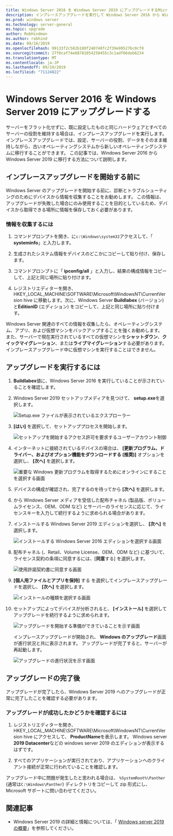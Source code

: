```yaml
---
title: Windows Server 2016 を Windows Server 2019 にアップグレードするMicrosoft Docs
description: インプレースアップグレードを実行して Windows Server 2016 から Windows Server 2019 に移行する方法について説明します。
ms.prod: windows server
ms.technology: server-general
ms.topic: upgrade
author: RobHindman
ms.author: robhind
ms.date: 09/16/2019
ms.openlocfilehash: 99133f2c582b180f240740fc2f39e99527bc0cf8
ms.sourcegitcommit: 27f0caf74e88781054250455c3c1adf06deb6234
ms.translationtype: MT
ms.contentlocale: ja-JP
ms.lasthandoff: 09/19/2019
ms.locfileid: "71124822"
---
```

# <a name="upgrade-windows-server-2016-to-windows-server-2019"></a>Windows Server 2016 を Windows Server 2019 にアップグレードする

サーバーをフラット化せずに、既に設定したものと同じハードウェアとすべてのサーバーの役割を維持する場合は、インプレースアップグレードを実行します。 インプレースアップグレードでは、設定、サーバーの役割、データをそのまま維持しながら、古いオペレーティングシステムから新しいオペレーティングシステムに移行することができます。 この記事では、Windows Server 2016 から Windows Server 2019 に移行する方法について説明します。

## <a name="before-you-begin-your-in-place-upgrade"></a>インプレースアップグレードを開始する前に

Windows Server のアップグレードを開始する前に、診断とトラブルシューティングのためにデバイスから情報を収集することをお勧めします。 この情報は、アップグレードが失敗した場合にのみ使用することを目的としているため、デバイスから取得できる場所に情報を保存しておく必要があります。

### <a name="to-collect-your-info"></a>情報を収集するには

1. コマンドプロンプトを開き、に`c:\Windows\system32`アクセスして、「 **systeminfo**」と入力します。

2. 生成されたシステム情報をデバイスのどこかにコピーして貼り付け、保存します。

3. コマンドプロンプトに「 **ipconfig/all** 」と入力し、結果の構成情報をコピーして、上記と同じ場所に貼り付けます。

4. レジストリエディターを開き、HKEY_LOCAL_MACHINE\SOFTWARE\Microsoft\WindowsNT\CurrentVersion hive に移動します。次に、Windows Server **Buildlabex** (バージョン) と**EditionID** (エディション) をコピーして、上記と同じ場所に貼り付けます。

Windows Server 関連のすべての情報を収集したら、オペレーティングシステム、アプリ、および仮想マシンをバックアップすることを強くお勧めします。 また、サーバーで現在実行されているすべての仮想マシンを**シャットダウン**、**クイックマイグレーション**、または**ライブマイグレーション**する必要があります。 インプレースアップグレード中に仮想マシンを実行することはできません。

## <a name="to-perform-the-upgrade"></a>アップグレードを実行するには

1. **Buildlabex**値に、Windows Server 2016 を実行していることが示されていることを確認します。

2. Windows Server 2019 セットアップメディアを見つけて、 **setup.exe**を選択します。

    ![Setup.exe ファイルが表示されているエクスプローラー](media/upgrade-2016-2019/setup-2019.png)

3. **[はい]** を選択して、セットアッププロセスを開始します。

    ![セットアップを開始するアクセス許可を要求するユーザーアカウント制御](media/upgrade-2016-2019/start-setup-uac-box.png)

4. インターネットに接続されているデバイスの場合は、 **[更新プログラム、ドライバー、およびオプション機能をダウンロードする (推奨)]** オプションを選択し、 **[次へ]** を選択します。

    ![重要な Windows 更新プログラムを取得するためにオンラインにすることを選択する画面](media/upgrade-2016-2019/online-updates-win-setup.png)

5. デバイスの構成が確認され、完了するのを待ってから **[次へ]** を選択します。

6. から Windows Server メディアを受信した配布チャネル (製品版、ボリュームライセンス、OEM、ODM など) とサーバーのライセンスに応じて、ライセンスキーを入力して続行するように求められる場合があります。

7. インストールする Windows Server 2019 エディションを選択し、 **[次へ]** を選択します。

    ![インストールする Windows Server 2016 エディションを選択する画面](media/upgrade-2016-2019/select-os-edition.png)

8. 配布チャネル (、Retail、Volume License、OEM、ODM など) に基づいて、ライセンス契約の条項に同意するには、[**同意**する] を選択します。

    ![使用許諾契約書に同意する画面](media/upgrade-2016-2019/license-terms.png)

9. **[個人用ファイルとアプリを保持]** する を選択してインプレースアップグレードを選択し、 **[次へ]** を選択します。

    ![インストールの種類を選択する画面](media/upgrade-2016-2019/choose-install-upgrade.png)

10. セットアップによってデバイスが分析されると、 **[インストール]** を選択してアップグレードを続行するように求められます。

    ![アップグレードを開始する準備ができていることを示す画面](media/upgrade-2016-2019/ready-to-install.png)

    インプレースアップグレードが開始され、 **Windows のアップグレード**画面が進行状況と共に表示されます。 アップグレードが完了すると、サーバーが再起動します。

    ![アップグレードの進行状況を示す画面](media/upgrade-2016-2019/upgrading-windows-with-progress.png)

## <a name="after-your-upgrade-is-done"></a>アップグレードの完了後

アップグレードが完了したら、Windows Server 2019 へのアップグレードが正常に完了したことを確認する必要があります。

### <a name="to-make-sure-your-upgrade-was-successful"></a>アップグレードが成功したかどうかを確認するには

1. レジストリエディターを開き、HKEY_LOCAL_MACHINE\SOFTWARE\Microsoft\WindowsNT\CurrentVersion hive にアクセスして、 **ProductName**を表示します。 Windows server **2019 Datacenter**などの windows server 2019 のエディションが表示するはずです。

2. すべてのアプリケーションが実行されており、アプリケーションへのクライアント接続が正常に行われていることを確認します。

アップグレード中に問題が発生したと思われる場合は、 `%SystemRoot%\Panther` (通常は`C:\Windows\Panther`) ディレクトリをコピーして zip 形式にし、Microsoft サポートに問い合わせてください。

## <a name="related-articles"></a>関連記事

- Windows Server 2019 の詳細と情報については、「 [Windows server 2019 の概要](https://docs.microsoft.com/windows-server/get-started-19/get-started-19)」を参照してください。